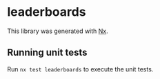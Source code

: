 # leaderboards

This library was generated with [Nx](https://nx.dev).

## Running unit tests

Run `nx test leaderboards` to execute the unit tests.
